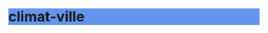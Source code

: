 # climat-ville
<!DOCTYPE html>
<html>
	<head>
	  <charset="UTF-8">
		  <style>

			/*  .bloc{
				  display: flex;
				  width: 500px;
				  flex-flow: row;
			  }*/
			  
			  .bloc div {
					width: 200px;
					height: 200px;
					border: solid 3px #000;
					
					}
					.bloc{
				  display: flex;
					justify-content:space-evenly;}
				h1{
					background-color: cornflowerblue;
				}
				   
		  </style>
	</head>
	<body>
	  <h1><center>the city's weather</center></h1>
	<div class="bloc">
	  <div >
		  <h2>Bejaia</h2>
		  <p>16 °C ensoleillé</p>
		  <p> <img src="Images/soleil.png" height="50"  width="70">   </p>
	  </div>
	  <div>
		<h2>constantine</h2>
		<p>11 °C nuageux</p>
		<p class="image"> <img src="Images/nuageux.jpg" height="50"  width="70">   </p>
	
	  </div>
	   <div>
		<h2>oran</h2>
		<p>14 °C ensoleillé</p>
		<p> <img src="Images/soleil.png" height="50"  width="70">   </p>
	
	 </div>
	</div>
	</body>
</html>
